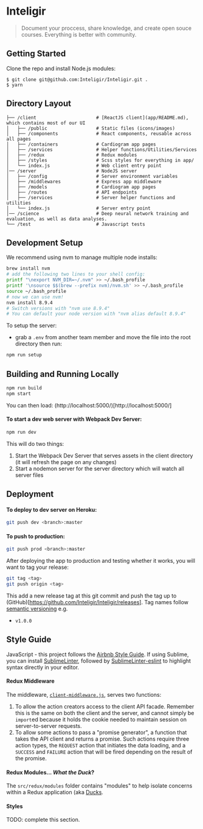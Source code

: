 # Inteligir

> Document your proccess, share knowledge, and create open souce courses.
Everything is better with community.

## Getting Started
Clone the repo and install Node.js modules:

```
$ git clone git@github.com:Inteligir/Inteligir.git .
$ yarn
```

## Directory Layout
```
├── /client                      # [ReactJS client](app/README.md), which contains most of our UI
│   ├── /public                  # Static files (icons/images)
│   ├── /components              # React components, reusable across all pages
│   ├── /containers              # Cardiogram app pages
│   ├── /services                # Helper functions/Utilities/Services
│   ├── /redux                   # Redux modules
│   ├── /styles                  # Scss styles for everything in app/
│   └── index.js                 # Web client entry point
│── /server                      # NodeJS server
│   ├── /config                  # Server environment variables
│   ├── /middlewares             # Express app middleware
│   ├── /models                  # Cardiogram app pages
│   ├── /routes                  # API endpoints
│   ├── /services                # Server helper functions and utilities
│   └── index.js                 # Server entry point
│── /science                     # Deep neural network training and evaluation, as well as data analyses.
└── /test                        # Javascript tests
```

## Development Setup

We recommend using nvm to manage multiple node installs:

```bash
brew install nvm
# add the following two lines to your shell config:
printf "\nexport NVM_DIR=~/.nvm" >> ~/.bash_profile
printf '\nsource $$(brew --prefix nvm)/nvm.sh' >> ~/.bash_profile
source ~/.bash_profile
# now we can use nvm!
nvm install 8.9.4
# Switch versions with "nvm use 8.9.4"
# You can default your node version with "nvm alias default 8.9.4"
```

To setup the server:
- grab a `.env` from another team member and move the file into the root directory
then run:
```bash
npm run setup
```

## Building and Running Locally
```bash
npm run build
npm start
```
You can then load: (http://localhost:5000/)[http://localhost:5000/]

#### To start a dev web server with Webpack Dev Server:
```bash
npm run dev
```
This will do two things:
1) Start the Webpack Dev Server that serves assets in the client directory (it will refresh the page on any changes)
2) Start a nodemon server for the server directory which will watch all server files

## Deployment
#### To deploy to dev server on Heroku:
```bash
git push dev <branch>:master
```

#### To push to production:
```bash
git push prod <branch>:master
```
After deploying the app to production and testing whether it works, you will want to tag your release:
```bash
git tag <tag>
git push origin <tag>
```
This add a new release tag at this git commit and push the tag up to (GitHub)[https://github.com/Inteligir/Inteligir/releases].
Tag names follow [semantic versioning](http://semver.org/) e.g.
- `v1.0.0`

## Style Guide
JavaScript - this project follows the [Airbnb Style Guide](https://github.com/airbnb/javascript). If using Sublime, you can install [SublimeLinter](http://sublimelinter.readthedocs.io/en/latest/installation.html), followed by [SublimeLinter-eslint](https://github.com/roadhump/SublimeLinter-eslint) to highlight syntax directly in your editor.

#### Redux Middleware

The middleware, [`client-middleware.js`](), serves two functions:

1. To allow the action creators access to the client API facade. Remember this is the same on both the client and the server, and cannot simply be `import`ed because it holds the cookie needed to maintain session on server-to-server requests.
2. To allow some actions to pass a "promise generator", a function that takes the API client and returns a promise. Such actions require three action types, the `REQUEST` action that initiates the data loading, and a `SUCCESS` and `FAILURE` action that will be fired depending on the result of the promise.

#### Redux Modules... *What the Duck*?

The `src/redux/modules` folder contains "modules" to help
isolate concerns within a Redux application (aka [Ducks](https://github.com/erikras/ducks-modular-redux).


#### Styles

TODO: complete this section.
